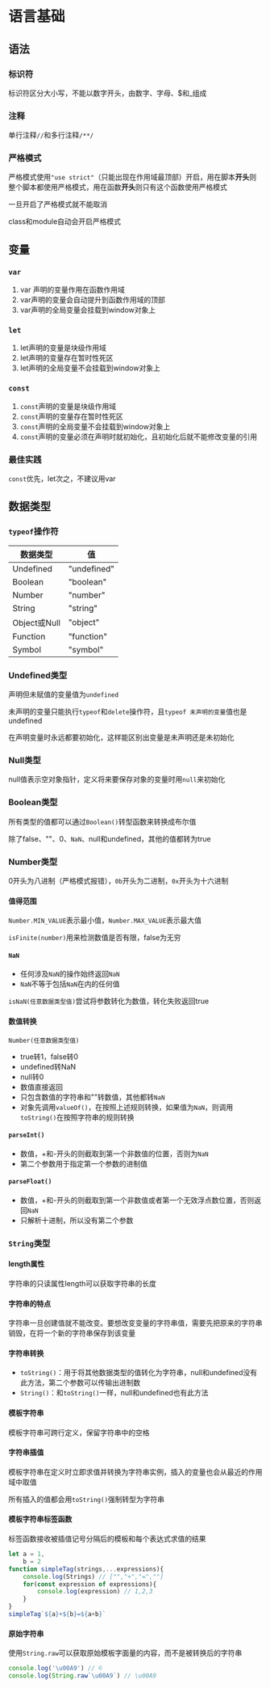 # 语言基础

## 语法

### 标识符

标识符区分大小写，不能以数字开头，由数字、字母、$和_组成

### 注释

单行注释`//`和多行注释`/**/`

### 严格模式

严格模式使用`"use strict"`（只能出现在作用域最顶部）开启，用在脚本**开头**则整个脚本都使用严格模式，用在函数**开头**则只有这个函数使用严格模式

一旦开启了严格模式就不能取消

class和module自动会开启严格模式

## 变量

### `var`

1. var 声明的变量作用在函数作用域
2. var声明的变量会自动提升到函数作用域的顶部
3. var声明的全局变量会挂载到window对象上

### `let`

1. let声明的变量是块级作用域
2. let声明的变量存在暂时性死区
3. let声明的全局变量不会挂载到window对象上

### `const`

1. `const`声明的变量是块级作用域
2. `const`声明的变量存在暂时性死区
3. `const`声明的全局变量不会挂载到window对象上
4. `const`声明的变量必须在声明时就初始化，且初始化后就不能修改变量的引用

### 最佳实践

`const`优先，let次之，不建议用var

## 数据类型

### `typeof`操作符

| 数据类型     | 值          |
| ------------ | ----------- |
| Undefined    | "undefined" |
| Boolean      | "boolean"   |
| Number       | "number"    |
| String       | "string"    |
| Object或Null | "object"    |
| Function     | "function"  |
| Symbol       | "symbol"    |

### Undefined类型

声明但未赋值的变量值为`undefined`

未声明的变量只能执行`typeof`和`delete`操作符，且`typeof 未声明的变量`值也是undefined

在声明变量时永远都要初始化，这样能区别出变量是未声明还是未初始化

### Null类型

null值表示空对象指针，定义将来要保存对象的变量时用`null`来初始化

### Boolean类型

所有类型的值都可以通过`Boolean()`转型函数来转换成布尔值

除了false、""、0、`NaN`、null和undefined，其他的值都转为true

### Number类型

0开头为八进制（严格模式报错），`0b`开头为二进制，`0x`开头为十六进制

#### 值得范围

`Number.MIN_VALUE`表示最小值，`Number.MAX_VALUE`表示最大值

`isFinite(number)`用来检测数值是否有限，false为无穷

#### `NaN`

- 任何涉及`NaN`的操作始终返回`NaN`
- `NaN`不等于包括`NaN`在内的任何值

`isNaN(任意数据类型值)`尝试将参数转化为数值，转化失败返回true

#### 数值转换

`Number(任意数据类型值)`

- true转1，false转0
- undefined转NaN
- null转0
- 数值直接返回
- 只包含数值的字符串和""转数值，其他都转`NaN`
- 对象先调用`valueOf()`，在按照上述规则转换，如果值为`NaN`，则调用`toString()`在按照字符串的规则转换

#### `parseInt()`

- 数值，+和-开头的则截取到第一个非数值的位置，否则为`NaN`
- 第二个参数用于指定第一个参数的进制值

#### `parseFloat()`

- 数值，+和-开头的则截取到第一个非数值或者第一个无效浮点数位置，否则返回`NaN`
- 只解析十进制，所以没有第二个参数

### `String`类型

#### length属性

字符串的只读属性length可以获取字符串的长度

#### 字符串的特点

字符串一旦创建值就不能改变。要想改变变量的字符串值，需要先把原来的字符串销毁，在将一个新的字符串保存到该变量

#### 字符串转换

- `toString()`：用于将其他数据类型的值转化为字符串，null和undefined没有此方法，第二个参数可以传输出进制数
- `String()`：和`toString()`一样，null和undefined也有此方法

#### 模板字符串

模板字符串可跨行定义，保留字符串中的空格

#### 字符串插值

模板字符串在定义时立即求值并转换为字符串实例，插入的变量也会从最近的作用域中取值

所有插入的值都会用`toString()`强制转型为字符串

#### 模板字符串标签函数

标签函数接收被插值记号分隔后的模板和每个表达式求值的结果

```js
let a = 1,
	b = 2
function simpleTag(strings,...expressions){
	console.log(Strings) // ["","+","=",""]
	for(const expression of expressions){
		console.log(expression) // 1,2,3
	}
}
simpleTag`${a}+${b}=${a+b}`
```

#### 原始字符串

使用`String.raw`可以获取原始模板字面量的内容，而不是被转换后的字符串

```js
console.log('\u00A9') // ©️
console.log(String.raw`\u00A9`) // \u00A9
```

